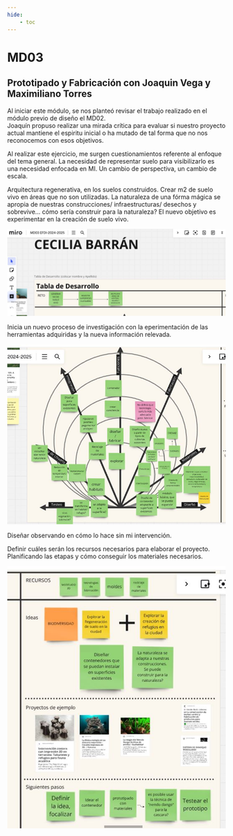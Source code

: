 ```yaml
---
hide:
    - toc
---
```


# **MD03**
## **Prototipado y Fabricación** con Joaquin Vega y Maximiliano Torres

Al iniciar este módulo, se nos planteó revisar el trabajo realizado en el módulo previo de diseño el MD02.   
Joaquín propuso realizar una mirada crítica para evaluar si nuestro proyecto actual mantiene el espiritu inicial o ha mutado de tal forma que no nos reconocemos con esos objetivos. 

Al realizar este ejercicio, me surgen cuestionamientos referente al enfoque del tema general. La necesidad de representar suelo para visibilizarlo es una necesidad enfocada en MI. 
Un cambio de perspectiva, un cambio de escala.

Arquitectura regenerativa, en los suelos construidos. Crear m2 de suelo vivo en áreas que no son utilizadas. 
La naturaleza de una fórma mágica se apropia de nuestras construcciones/ infraestructuras/ desechos y sobrevive... cómo sería construir para la naturaleza?
El nuevo objetivo es experimentar en la creación de suelo vivo.

![](../images/MD03/1.JPG)

Inicia un nuevo proceso de investigación con la eperimentación de las herramientas adquiridas y la nueva información relevada. 

![](../images/MD03/2.JPG)

Diseñar observando en cómo lo hace sin mi intervención. 

Definir cuáles serán los recursos necesarios para elaborar el proyecto. Planificando las etapas y cómo conseguir los materiales necesarios.

![](../images/MD03/3.JPG)